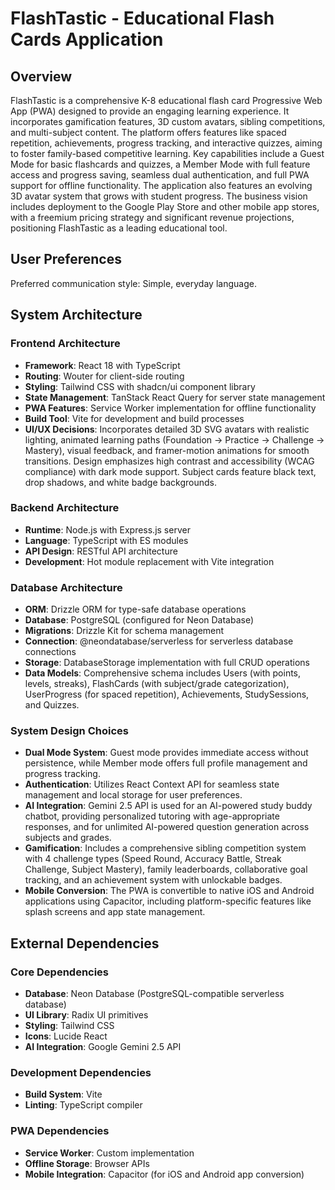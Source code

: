 # FlashTastic - Educational Flash Cards Application

## Overview
FlashTastic is a comprehensive K-8 educational flash card Progressive Web App (PWA) designed to provide an engaging learning experience. It incorporates gamification features, 3D custom avatars, sibling competitions, and multi-subject content. The platform offers features like spaced repetition, achievements, progress tracking, and interactive quizzes, aiming to foster family-based competitive learning. Key capabilities include a Guest Mode for basic flashcards and quizzes, a Member Mode with full feature access and progress saving, seamless dual authentication, and full PWA support for offline functionality. The application also features an evolving 3D avatar system that grows with student progress. The business vision includes deployment to the Google Play Store and other mobile app stores, with a freemium pricing strategy and significant revenue projections, positioning FlashTastic as a leading educational tool.

## User Preferences
Preferred communication style: Simple, everyday language.

## System Architecture

### Frontend Architecture
- **Framework**: React 18 with TypeScript
- **Routing**: Wouter for client-side routing
- **Styling**: Tailwind CSS with shadcn/ui component library
- **State Management**: TanStack React Query for server state management
- **PWA Features**: Service Worker implementation for offline functionality
- **Build Tool**: Vite for development and build processes
- **UI/UX Decisions**: Incorporates detailed 3D SVG avatars with realistic lighting, animated learning paths (Foundation → Practice → Challenge → Mastery), visual feedback, and framer-motion animations for smooth transitions. Design emphasizes high contrast and accessibility (WCAG compliance) with dark mode support. Subject cards feature black text, drop shadows, and white badge backgrounds.

### Backend Architecture
- **Runtime**: Node.js with Express.js server
- **Language**: TypeScript with ES modules
- **API Design**: RESTful API architecture
- **Development**: Hot module replacement with Vite integration

### Database Architecture
- **ORM**: Drizzle ORM for type-safe database operations
- **Database**: PostgreSQL (configured for Neon Database)
- **Migrations**: Drizzle Kit for schema management
- **Connection**: @neondatabase/serverless for serverless database connections
- **Storage**: DatabaseStorage implementation with full CRUD operations
- **Data Models**: Comprehensive schema includes Users (with points, levels, streaks), FlashCards (with subject/grade categorization), UserProgress (for spaced repetition), Achievements, StudySessions, and Quizzes.

### System Design Choices
- **Dual Mode System**: Guest mode provides immediate access without persistence, while Member mode offers full profile management and progress tracking.
- **Authentication**: Utilizes React Context API for seamless state management and local storage for user preferences.
- **AI Integration**: Gemini 2.5 API is used for an AI-powered study buddy chatbot, providing personalized tutoring with age-appropriate responses, and for unlimited AI-powered question generation across subjects and grades.
- **Gamification**: Includes a comprehensive sibling competition system with 4 challenge types (Speed Round, Accuracy Battle, Streak Challenge, Subject Mastery), family leaderboards, collaborative goal tracking, and an achievement system with unlockable badges.
- **Mobile Conversion**: The PWA is convertible to native iOS and Android applications using Capacitor, including platform-specific features like splash screens and app state management.

## External Dependencies

### Core Dependencies
- **Database**: Neon Database (PostgreSQL-compatible serverless database)
- **UI Library**: Radix UI primitives
- **Styling**: Tailwind CSS
- **Icons**: Lucide React
- **AI Integration**: Google Gemini 2.5 API

### Development Dependencies
- **Build System**: Vite
- **Linting**: TypeScript compiler

### PWA Dependencies
- **Service Worker**: Custom implementation
- **Offline Storage**: Browser APIs
- **Mobile Integration**: Capacitor (for iOS and Android app conversion)
